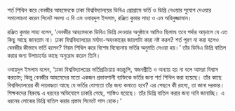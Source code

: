 শর্ত শিথিল করে বেনজীর আহমেদকে ঢাকা বিশ্ববিদ্যালয়ের ডিবিএ প্রোগ্রামে ভর্তি ও ডিগ্রি নেওয়ার সুযোগ দেওয়ার সমালোচনা করেন সিনেট সদস্য এ বি এম ওবায়দুল ইসলাম, রঞ্জিত কুমার সাহা ও এম অহিদুজ্জামান।

রঞ্জিত কুমার সাহা বলেন, ‘বেনজীর আহমেদকে ডিবিএ ডিগ্রি দেওয়ার অনুষ্ঠানে আমিও ছিলাম৷ তবে পর্দার আড়ালে যে এত কিছু আছে জানতাম না। ঢাকা বিশ্ববিদ্যালয়ের মর্যাদা-অহংকারের জায়গাটা কারা নষ্ট করল? শর্ত পূরণ না করা হলেও বেনজীর কীভাবে ভর্তি হলেন? নিয়ম শিথিল করে বিশেষ বিবেচনায় ভর্তির অনুমতি দেওয়া হয়।’ তাঁর ডিবিএ ডিগ্রি বাতিল করার জন্য উপাচার্যের কাছে অনুরোধ করেন তিনি।

ওবায়দুল ইসলাম বলেন, ‘ঢাকা বিশ্ববিদ্যালয়ের ভর্তিপ্রক্রিয়ায় কারচুপি, স্বজনপ্রীতি ও অন্যায় হয় না বলে আমরা বিশ্বাস করতাম; কিন্তু বেনজীর আহমেদের মতো একজন প্রভাবশালী ব্যক্তিকে ভর্তির জন্য শর্ত শিথিল করা হয়েছে। তাঁর কাছে বিশ্ববিদ্যালয়ের কী দায়বদ্ধতা আছে যে ভর্তির যোগ্যতা তাঁর জন্য কমাতে হবে? এর পেছনে কী রহস্য, তা জানা দরকার। শিক্ষকদের বিরুদ্ধে এ ধরনের অভিযোগে চাকরি গেছে, শাস্তিও হয়েছে। তাঁর ডিগ্রি বাতিল করার জন্য দাবি জানাচ্ছি। এ ধরনের লোকের ডিগ্রি বাতিল করার প্রস্তাব সিনেটে পাস হোক।’
